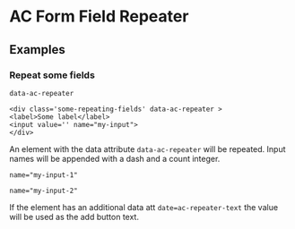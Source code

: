 # AC Form Field Repeater

## Examples

### Repeat some fields

` data-ac-repeater `

```
<div class='some-repeating-fields' data-ac-repeater >
<label>Some label</label>
<input value='' name="my-input">
</div>
```
An element with the data attribute ```data-ac-repeater``` will be repeated.
Input names will be appended with a dash and a count integer.

`name="my-input-1"`

`name="my-input-2"`


If the element has an additional data att ```date=ac-repeater-text``` the value will be used as the add button text.
